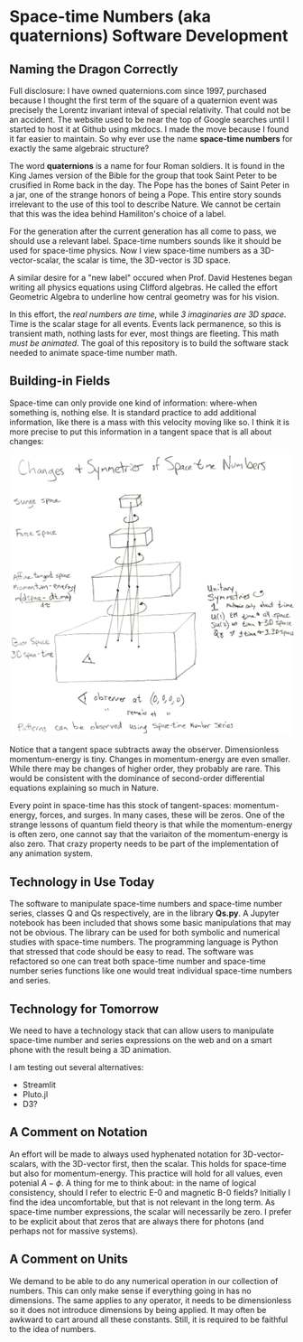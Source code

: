 # Space-time Numbers (aka quaternions) Software Development

## Naming the Dragon Correctly

Full disclosure: I have owned quaternions.com since 1997, purchased because I
thought the first term of the square of a quaternion event was precisely the Lorentz
invariant inteval of special relativity. That could not be an
accident. The website used to be near the top of Google searches until I started to 
host it at Github using mkdocs. I made the move because I found it far easier 
to maintain. So why ever use the name **space-time numbers** for exactly the 
same algebraic structure?

The word **quaternions** is a name for four Roman soldiers. It is found in the
King James version of the Bible for the group that took Saint Peter to be
crusified in Rome back in the day. The Pope has the bones of Saint Peter in a
jar, one of the strange honors of being a Pope. This entire story sounds
irrelevant to the use of this tool to describe Nature. We cannot be certain
that this was the idea behind Hamiliton's choice of a label.

For the generation after the current generation has all come to pass, we should
use a relevant label. Space-time numbers sounds like it should be used for
space-time physics. Now I view space-time numbers as a 3D-vector-scalar, the
scalar is time, the 3D-vector is 3D space.

A similar desire for a "new label" occured when Prof. David Hestenes began
writing all physics equations using Clifford algebras. He called the effort
Geometric Algebra to underline how central geometry was for his vision.

In this effort, the *real numbers are time*, while *3 imaginaries are 3D space*.
Time is the scalar stage for all events. Events lack permanence, so this is
transient math, nothing lasts for ever, most things are fleeting. This math
*must be animated*. The goal of this repository is to build the software stack
needed to animate space-time number math.

## Building-in Fields

Space-time can only provide one kind of information: where-when something is,
nothing else. It is standard practice to add additional information, like there
is a mass with this velocity moving like so. I think it is more precise to put
this information in a tangent space that is all about changes:

![](images/2021-01-08__changes_and_symmetries__DS.jpg)

Notice that a tangent space subtracts away the observer. Dimensionless
momentum-energy is tiny. Changes in momentum-energy are even smaller. While
there may be changes of higher order, they probably are rare. This would be
consistent with the dominance of second-order differential equations explaining
so much in Nature.

Every point in space-time has this stock of tangent-spaces: momentum-energy,
forces, and surges. In many cases, these will be zeros. One of the strange
lessons of quantum field theory is that while the momentum-energy is often
zero, one cannot say that the variaiton of the momentum-energy is also zero.
That crazy property needs to be part of the implementation of any animation
system.

## Technology in Use Today

The software to manipulate space-time numbers and space-time number series, 
classes Q and Qs respectively, are in the library **Qs.py**. A Jupyter
notebook has been included that shows some basic manipulations that may
not be obvious. The library can be used for both symbolic and numerical
studies with space-time numbers. The programming language is Python that 
stressed that code should be easy to read. The software was refactored so
one can treat both space-time number and space-time number series functions 
like one would treat individual space-time numbers and series.

## Technology for Tomorrow

We need to have a technology stack that can allow users to manipulate
space-time number and series expressions on the web and on a smart phone
with the result being a 3D animation.

I am testing out several alternatives:

* Streamlit
* Pluto.jl
* D3?

## A Comment on Notation

An effort will be made to always used hyphenated notation for
3D-vector-scalars, with the 3D-vector first, then the scalar. This holds for
space-time but also for momentum-energy. This practice will hold for all
values, even potenial $A-\phi$. A thing for me to think about: in the name of
logical consistency, should I refer to electric E-0 and magnetic B-0 fields?
Initially I find the idea uncomfortable, but that is not relevant in the long
term. As space-time number expressions, the scalar will necessarily be zero. I
prefer to be explicit about that zeros that are always there for photons (and
perhaps not for massive systems).

## A Comment on Units

We demand to be able to do any numerical operation in our collection of
numbers. This can only make sense if everything going in has no dimensions. The
same applies to any operator, it needs to be dimensionless so it does not
introduce dimensions by being applied. It may often be awkward to cart around
all these constants. Still, it is required to be faithful to the idea of
numbers.

